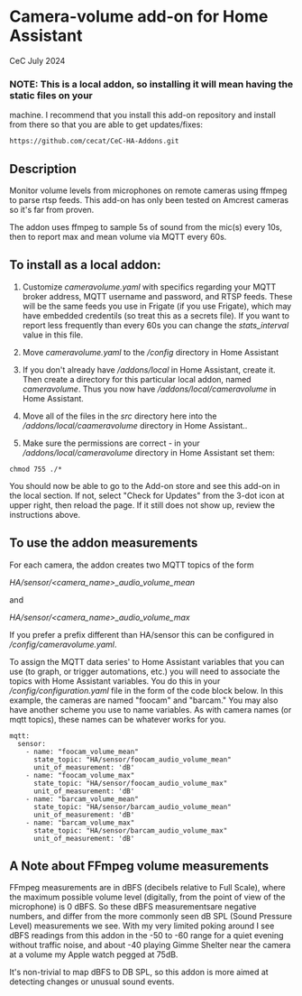 # Camera-volume add-on for Home Assistant
CeC
July 2024

### NOTE: This is a local addon, so installing it will mean having the static files on your
machine.  I recommend that you install this add-on repository and install from there
so that you are able to get updates/fixes:
```
https://github.com/cecat/CeC-HA-Addons.git
```

## Description

Monitor volume levels from microphones on remote cameras using ffmpeg
to parse rtsp feeds.  This add-on has only been tested on Amcrest
cameras so it's far from proven.

The addon uses ffmpeg to sample 5s of sound from the mic(s) every 10s,
then to report max and mean volume via MQTT every 60s.

## To install as a local addon:

1. Customize *cameravolume.yaml* with specifics regarding your MQTT broker address,
MQTT username and password, and RTSP feeds. These will be the same feeds you use
in Frigate (if you use Frigate), which may have embedded credentils
(so treat this as a secrets file). If you want to report less frequently than
every 60s you can change the *stats_interval* value in this file.

2. Move *cameravolume.yaml* to the */config* directory in Home Assistant

3. If you don't already have */addons/local* in Home Assistant, create it. Then
create a directory for this particular local addon, named *cameravolume*.
Thus you now have */addons/local/cameravolume* in Home Assistant.

4. Move all of the files in the *src* directory here into the */addons/local/caameravolume*
directory in Home Assistant..

5. Make sure the permissions are correct - in your */addons/local/cameravolume*
directory in Home Assistant set them:
```
chmod 755 ./*
```

You should now be able to go to the Add-on store and see this add-on in the local
section.  If not, select "Check for Updates" from the 3-dot icon at upper right, 
then reload the page.  If it still does not show up, review the instructions above.

## To use the addon measurements

For each camera, the addon creates two MQTT topics of the form

  *HA/sensor/<camera_name>_audio_volume_mean*

  and

  *HA/sensor/<camera_name>_audio_volume_max*

If you prefer a prefix different than HA/sensor this can be configured in
*/config/cameravolume.yaml*.

To assign the MQTT data series' to Home Assistant variables that you can
use (to graph, or trigger automations, etc.) you will need to associate
the topics with Home Assistant variables.  You do this in your
*/config/configuration.yaml* file in the form of the
code block below. In this example, the cameras are named "foocam"
and "barcam." You may also have another scheme you use to name 
variables. As with camera names (or mqtt topics), these names can
be whatever works for you.

```
mqtt:
  sensor:
    - name: "foocam_volume_mean"
      state_topic: "HA/sensor/foocam_audio_volume_mean"
      unit_of_measurement: 'dB'
    - name: "foocam_volume_max"
      state_topic: "HA/sensor/foocam_audio_volume_max"
      unit_of_measurement: 'dB'
    - name: "barcam_volume_mean"
      state_topic: "HA/sensor/barcam_audio_volume_mean"
      unit_of_measurement: 'dB'
    - name: "barcam_volume_max"
      state_topic: "HA/sensor/barcam_audio_volume_max"
      unit_of_measurement: 'dB'
```

## A Note about FFmpeg volume measurements

FFmpeg measurements are in dBFS (decibels relative to Full Scale), where the maximum
possible volume level (digitally, from the point of view of the microphone) is 0 dBFS.
So these dBFS measurementsare negative numbers, and differ from the more commonly
seen dB SPL (Sound Pressure Level) measurements we see.  With my very 
limited poking around I see dBFS readings from this addon in the -50 to -60 range
for a quiet evening without traffic noise, and about -40 playing Gimme Shelter near
the camera at a volume my Apple watch pegged at 75dB.

It's non-trivial to map dBFS to DB SPL, so this addon is more aimed at detecting
changes or unusual sound events.
